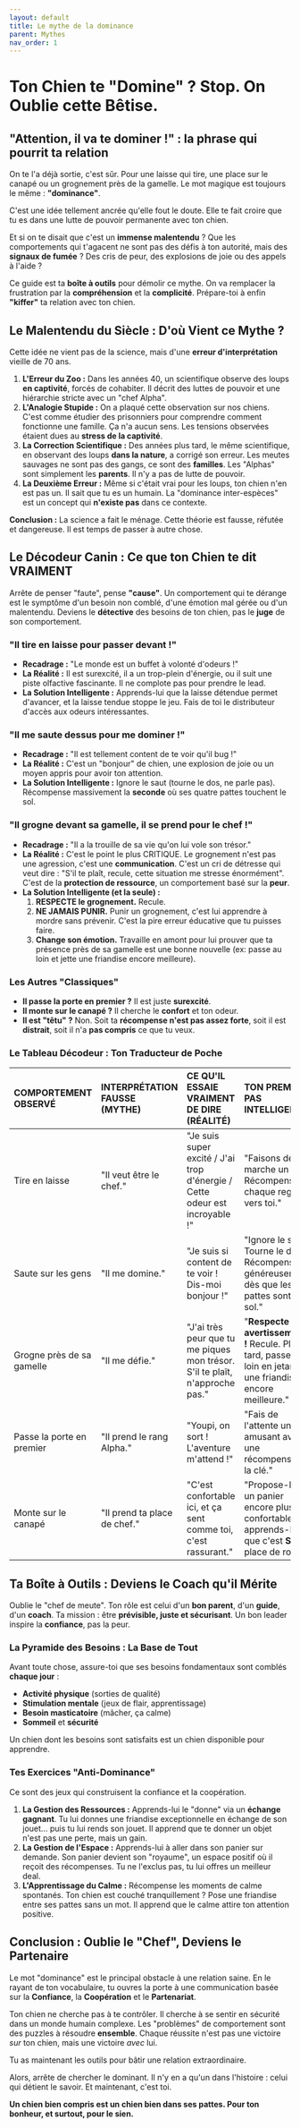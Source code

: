 ```yaml
---
layout: default
title: Le mythe de la dominance
parent: Mythes
nav_order: 1
---
```


# **Ton Chien te "Domine" ? Stop. On Oublie cette Bêtise.**

## **"Attention, il va te dominer !" : la phrase qui pourrit ta relation**

On te l'a déjà sortie, c'est sûr. Pour une laisse qui tire, une place sur le canapé ou un grognement près de la gamelle. Le mot magique est toujours le même : **"dominance"**.

C'est une idée tellement ancrée qu'elle fout le doute. Elle te fait croire que tu es dans une lutte de pouvoir permanente avec ton chien.

Et si on te disait que c'est un **immense malentendu** ? Que les comportements qui t'agacent ne sont pas des défis à ton autorité, mais des **signaux de fumée** ? Des cris de peur, des explosions de joie ou des appels à l'aide ?

Ce guide est ta **boîte à outils** pour démolir ce mythe. On va remplacer la frustration par la **compréhension** et la **complicité**. Prépare-toi à enfin **"kiffer"** ta relation avec ton chien.

## **Le Malentendu du Siècle : D'où Vient ce Mythe ?**

Cette idée ne vient pas de la science, mais d'une **erreur d'interprétation** vieille de 70 ans.

1.  **L'Erreur du Zoo :** Dans les années 40, un scientifique observe des loups **en captivité**, forcés de cohabiter. Il décrit des luttes de pouvoir et une hiérarchie stricte avec un "chef Alpha".
2.  **L'Analogie Stupide :** On a plaqué cette observation sur nos chiens. C'est comme étudier des prisonniers pour comprendre comment fonctionne une famille. Ça n'a aucun sens. Les tensions observées étaient dues au **stress de la captivité**.
3.  **La Correction Scientifique :** Des années plus tard, le même scientifique, en observant des loups **dans la nature**, a corrigé son erreur. Les meutes sauvages ne sont pas des gangs, ce sont des **familles**. Les "Alphas" sont simplement les **parents**. Il n'y a pas de lutte de pouvoir.
4.  **La Deuxième Erreur :** Même si c'était vrai pour les loups, ton chien n'en est pas un. Il sait que tu es un humain. La "dominance inter-espèces" est un concept qui **n'existe pas** dans ce contexte.

**Conclusion :** La science a fait le ménage. Cette théorie est fausse, réfutée et dangereuse. Il est temps de passer à autre chose.

## **Le Décodeur Canin : Ce que ton Chien te dit VRAIMENT**

Arrête de penser "faute", pense **"cause"**. Un comportement qui te dérange est le symptôme d'un besoin non comblé, d'une émotion mal gérée ou d'un malentendu. Deviens le **détective** des besoins de ton chien, pas le **juge** de son comportement.

### **"Il tire en laisse pour passer devant !"**
*   **Recadrage :** "Le monde est un buffet à volonté d'odeurs !"
*   **La Réalité :** Il est surexcité, il a un trop-plein d'énergie, ou il suit une piste olfactive fascinante. Il ne complote pas pour prendre le lead.
*   **La Solution Intelligente :** Apprends-lui que la laisse détendue permet d'avancer, et la laisse tendue stoppe le jeu. Fais de toi le distributeur d'accès aux odeurs intéressantes.

### **"Il me saute dessus pour me dominer !"**
*   **Recadrage :** "Il est tellement content de te voir qu'il bug !"
*   **La Réalité :** C'est un "bonjour" de chien, une explosion de joie ou un moyen appris pour avoir ton attention.
*   **La Solution Intelligente :** Ignore le saut (tourne le dos, ne parle pas). Récompense massivement la **seconde** où ses quatre pattes touchent le sol.

### **"Il grogne devant sa gamelle, il se prend pour le chef !"**
*   **Recadrage :** "Il a la trouille de sa vie qu'on lui vole son trésor."
*   **La Réalité :** C'est le point le plus CRITIQUE. Le grognement n'est pas une agression, c'est une **communication**. C'est un cri de détresse qui veut dire : "S'il te plaît, recule, cette situation me stresse énormément". C'est de la **protection de ressource**, un comportement basé sur la **peur**.
*   **La Solution Intelligente (et la seule) :**
    1.  **RESPECTE le grognement.** Recule.
    2.  **NE JAMAIS PUNIR.** Punir un grognement, c'est lui apprendre à mordre sans prévenir. C'est la pire erreur éducative que tu puisses faire.
    3.  **Change son émotion.** Travaille en amont pour lui prouver que ta présence près de sa gamelle est une bonne nouvelle (ex: passe au loin et jette une friandise encore meilleure).

### **Les Autres "Classiques"**
*   **Il passe la porte en premier ?** Il est juste **surexcité**.
*   **Il monte sur le canapé ?** Il cherche le **confort** et ton odeur.
*   **Il est "têtu" ?** Non. Soit ta **récompense n'est pas assez forte**, soit il est **distrait**, soit il n'a **pas compris** ce que tu veux.

### **Le Tableau Décodeur : Ton Traducteur de Poche**

| COMPORTEMENT OBSERVÉ | INTERPRÉTATION FAUSSE (MYTHE) | CE QU'IL ESSAIE VRAIMENT DE DIRE (RÉALITÉ) | TON PREMIER PAS INTELLIGENT |
| :--- | :--- | :--- | :--- |
| Tire en laisse | "Il veut être le chef." | "Je suis super excité / J'ai trop d'énergie / Cette odeur est incroyable !" | "Faisons de la marche un jeu. Récompense chaque regard vers toi." |
| Saute sur les gens | "Il me domine." | "Je suis si content de te voir ! Dis-moi bonjour !" | "Ignore le saut. Tourne le dos. Récompense généreusement dès que les 4 pattes sont au sol." |
| Grogne près de sa gamelle | "Il me défie." | "J'ai très peur que tu me piques mon trésor. S'il te plaît, n'approche pas." | "**Respecte son avertissement !** Recule. Plus tard, passe au loin en jetant une friandise encore meilleure." |
| Passe la porte en premier | "Il prend le rang Alpha." | "Youpi, on sort ! L'aventure m'attend !" | "Fais de l'attente un jeu amusant avec une récompense à la clé." |
| Monte sur le canapé | "Il prend ta place de chef." | "C'est confortable ici, et ça sent comme toi, c'est rassurant." | "Propose-lui un panier encore plus confortable et apprends-lui que c'est **SA** place de roi." |

## **Ta Boîte à Outils : Deviens le Coach qu'il Mérite**

Oublie le "chef de meute". Ton rôle est celui d'un **bon parent**, d'un **guide**, d'un **coach**. Ta mission : être **prévisible, juste et sécurisant**. Un bon leader inspire la **confiance**, pas la peur.

### **La Pyramide des Besoins : La Base de Tout**

Avant toute chose, assure-toi que ses besoins fondamentaux sont comblés **chaque jour** :
*   **Activité physique** (sorties de qualité)
*   **Stimulation mentale** (jeux de flair, apprentissage)
*   **Besoin masticatoire** (mâcher, ça calme)
*   **Sommeil** et **sécurité**

Un chien dont les besoins sont satisfaits est un chien disponible pour apprendre.

### **Tes Exercices "Anti-Dominance"**

Ce sont des jeux qui construisent la confiance et la coopération.

1.  **La Gestion des Ressources :** Apprends-lui le "donne" via un **échange gagnant**. Tu lui donnes une friandise exceptionnelle en échange de son jouet... puis tu lui rends son jouet. Il apprend que te donner un objet n'est pas une perte, mais un gain.
2.  **La Gestion de l'Espace :** Apprends-lui à aller dans son panier sur demande. Son panier devient son "royaume", un espace positif où il reçoit des récompenses. Tu ne l'exclus pas, tu lui offres un meilleur deal.
3.  **L'Apprentissage du Calme :** Récompense les moments de calme spontanés. Ton chien est couché tranquillement ? Pose une friandise entre ses pattes sans un mot. Il apprend que le calme attire ton attention positive.

## **Conclusion : Oublie le "Chef", Deviens le Partenaire**

Le mot "dominance" est le principal obstacle à une relation saine. En le rayant de ton vocabulaire, tu ouvres la porte à une communication basée sur la **Confiance**, la **Coopération** et le **Partenariat**.

Ton chien ne cherche pas à te contrôler. Il cherche à se sentir en sécurité dans un monde humain complexe. Les "problèmes" de comportement sont des puzzles à résoudre **ensemble**. Chaque réussite n'est pas une victoire *sur* ton chien, mais une victoire *avec* lui.

Tu as maintenant les outils pour bâtir une relation extraordinaire.

Alors, arrête de chercher le dominant. Il n'y en a qu'un dans l'histoire : celui qui détient le savoir. Et maintenant, c'est toi.

**Un chien bien compris est un chien bien dans ses pattes. Pour ton bonheur, et surtout, pour le sien.**
